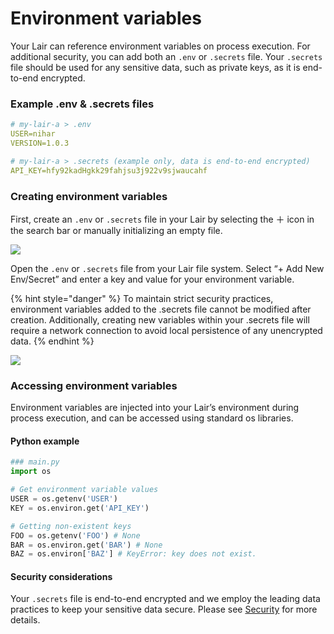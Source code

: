 # Environment variables

Your Lair can reference environment variables on process execution. For additional security, you can add both an `.env` or `.secrets` file. Your `.secrets` file should be used for any sensitive data, such as private keys, as it is end-to-end encrypted.

### Example .env & .secrets files

```yaml
# my-lair-a > .env
USER=nihar
VERSION=1.0.3

# my-lair-a > .secrets (example only, data is end-to-end encrypted)
API_KEY=hfy92kadHgkk29fahjsu3j922v9sjwaucahf
```

### Creating environment variables

First, create an `.env` or `.secrets` file in your Lair by selecting the ＋ icon in the search bar or manually initializing an empty file.

![](https://codahosted.io/docs/2kDMDaZ6QP/blobs/bl-Iqkx-tphjD/3d584a55f32dbc8c4e8cf462e3eb9867bbcaf47440586f29d25f94abb1d90be28f4433566d59fc5bfeef80fb761d4e93785f99ec6a64bd561d70e8c2785ae52f342dcf4729de3a496500f8f7ee8d21e20f6ee3321ca9844abc41275391641b8d1fff3ebe)

Open the `.env` or `.secrets` file from your Lair file system. Select “+ Add New Env/Secret” and enter a key and value for your environment variable.

{% hint style="danger" %}
To maintain strict security practices, environment variables added to the .secrets file cannot be modified after creation. Additionally, creating new variables within your .secrets file will require a network connection to avoid local persistence of any unencrypted data.
{% endhint %}

![](https://codahosted.io/docs/2kDMDaZ6QP/blobs/bl-y6VBct0x43/8df62ca809cc4d4d26a8a856c73b01cd85ea91a043dc7ac093aa6a8ba6e44ff43383a44b2f93ee58a6f0044e34a2bd5453accaa946ddacf696adfc35fb7a828f2201f863a71b42fd5d87f6701749822cdd4b30c762c01f7cab5686667c4e61356263d8fa)

### Accessing environment variables

Environment variables are injected into your Lair’s environment during process execution, and can be accessed using standard os libraries.

#### **Python example**

```python
### main.py
import os

# Get environment variable values
USER = os.getenv('USER')
KEY = os.environ.get('API_KEY')

# Getting non-existent keys
FOO = os.getenv('FOO') # None
BAR = os.environ.get('BAR') # None
BAZ = os.environ['BAZ'] # KeyError: key does not exist.
```

#### Security considerations

Your `.secrets` file is end-to-end encrypted and we employ the leading data practices to keep your sensitive data secure. Please see [Security](../managing-tools/security.md) for more details.

